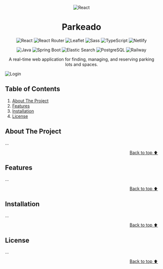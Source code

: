 <a id="readme-top"></a>

<div align="center">

![React](https://cdn-icons-png.flaticon.com/128/15561/15561506.png)

</div>

<h1 align="center">Parkeado</h1>

<div align="center">

![React](https://img.shields.io/badge/React-20232A?style=for-the-badge&logo=react&logoColor=61DAFB)
![React Router](https://img.shields.io/badge/React_Router-CA4245?style=for-the-badge&logo=react-router&logoColor=white)
![Leaflet](https://img.shields.io/badge/Leaflet-199900?style=for-the-badge&logo=Leaflet&logoColor=white)
![Sass](https://img.shields.io/badge/Sass-CC6699?style=for-the-badge&logo=sass&logoColor=white)
![TypeScript](https://img.shields.io/badge/TypeScript-007ACC?style=for-the-badge&logo=typescript&logoColor=white)
![Netlify](https://img.shields.io/badge/Netlify-00C7B7?style=for-the-badge&logo=netlify&logoColor=white)

![Java](https://img.shields.io/badge/java-%23ED8B00.svg?style=for-the-badge&logo=openjdk&logoColor=white)
![Spring Boot](https://img.shields.io/badge/Spring_Boot-6DB33F?style=for-the-badge&logo=spring-boot&logoColor=white)
![Elastic Search](https://img.shields.io/badge/Elastic_Search-005571?style=for-the-badge&logo=elasticsearch&logoColor=white)
![PostgreSQL](https://img.shields.io/badge/PostgreSQL-316192?style=for-the-badge&logo=postgresql&logoColor=white)
![Railway](https://img.shields.io/badge/Railway-131415?style=for-the-badge&logo=railway&logoColor=white)

A real-time web application for finding, managing, and reserving parking lots and spaces.

</div>

![Login](https://i.ibb.co/JWK74GVr/login.jpg)

## Table of Contents

  <ol>
    <li><a href="#about-the-project">About The Project</a></li>
    <li><a href="#features">Features</a></li>
    <li><a href="#installation">Installation</a></li>
    <li><a href="#license">License</a></li>
  </ol>


## About The Project

...

<p align="right"><a href="#readme-top">Back to top ⬆️</a></p>

## Features

...

<p align="right"><a href="#readme-top">Back to top ⬆️</a></p>


## Installation

...

<p align="right"><a href="#readme-top">Back to top ⬆️</a></p>


## License

...

<p align="right"><a href="#readme-top">Back to top ⬆️</a></p>